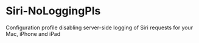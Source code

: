 # Siri-NoLoggingPls
Configuration profile disabling server-side logging of Siri requests for your Mac, iPhone and iPad
